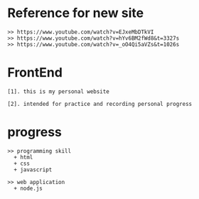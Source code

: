 

# Reference for new site

    >> https://www.youtube.com/watch?v=EJxeMbDTkVI
    >> https://www.youtube.com/watch?v=hYv6BM2fWd8&t=3327s
    >> https://www.youtube.com/watch?v=_oO4Qi5aVZs&t=1026s



# FrontEnd
    [1]. this is my personal website

    [2]. intended for practice and recording personal progress

# progress
    
    >> programming skill
      + html
      + css
      + javascript

    >> web application
      + node.js


